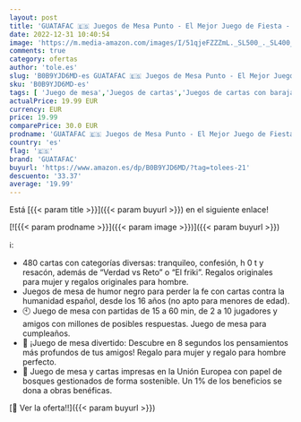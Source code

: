 ```yaml
---
layout: post
title: 'GUATAFAC 🇪🇸 Juegos de Mesa Punto - El Mejor Juego de Fiesta - Idea Regalo Navidad para Fiestas y Risas - Español'
date: 2022-12-31 10:40:54
image: 'https://m.media-amazon.com/images/I/51qjeFZZZmL._SL500_._SL400_.jpg'
comments: true
category: ofertas
author: 'tole.es'
slug: 'B0B9YJD6MD-es GUATAFAC 🇪🇸 Juegos de Mesa Punto - El Mejor Juego de...'
sku: 'B0B9YJD6MD-es'
tags: [ 'Juego de mesa','Juegos de cartas','Juegos de cartas con baraja específica','Juegos y accesorios para juegos','Juguetes','Juguetes y juegos','guatafac','navidad','🇪🇸', ]
actualPrice: 19.99 EUR
currency: EUR
price: 19.99
comparePrice: 30.0 EUR
prodname: 'GUATAFAC 🇪🇸 Juegos de Mesa Punto - El Mejor Juego de Fiesta - Idea Regalo Navidad para Fiestas y Risas - Español'
country: 'es'
flag: '🇪🇸'
brand: 'GUATAFAC'
buyurl: 'https://www.amazon.es/dp/B0B9YJD6MD/?tag=tolees-21'
descuento: '33.37'
average: '19.99'
---
```


Está [{{< param title >}}]({{< param buyurl >}}) en el siguiente enlace!

[![{{< param prodname >}}]({{< param image >}})]({{< param buyurl >}})

ℹ️:

- 480 cartas con categorías diversas: tranquileo, confesión, h 0 t y resacón, además de “Verdad vs Reto” o “El friki”. Regalos originales para mujer y regalos originales para hombre.
- Juegos de mesa de humor negro para perder la fe con cartas contra la humanidad español, desde los 16 años (no apto para menores de edad).
- 🕙 Juego de mesa con partidas de 15 a 60 min, de 2 a 10 jugadores y amigos con millones de posibles respuestas. Juego de mesa para cumpleaños.
- 🤣 ¡Juego de mesa divertido: Descubre en 8 segundos los pensamientos más profundos de tus amigos! Regalo para mujer y regalo para hombre perfecto.
- 🌳 Juego de mesa y cartas impresas en la Unión Europea con papel de bosques gestionados de forma sostenible. Un 1% de los beneficios se dona a obras benéficas.

[🛒 Ver la oferta!!]({{< param buyurl >}})
